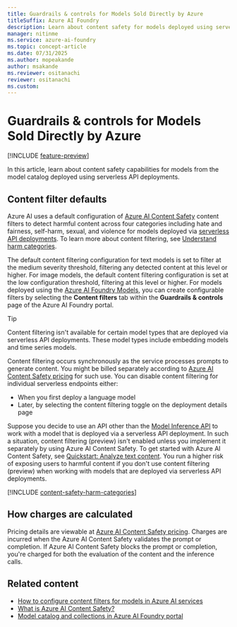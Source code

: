 ```yaml
---
title: Guardrails & controls for Models Sold Directly by Azure 
titleSuffix: Azure AI Foundry
description: Learn about content safety for models deployed using serverless API deployments, using Azure AI Foundry.
manager: nitinme
ms.service: azure-ai-foundry
ms.topic: concept-article
ms.date: 07/31/2025
ms.author: mopeakande 
author: msakande
ms.reviewer: ositanachi
reviewer: ositanachi
ms.custom: 
---
```


# Guardrails & controls for Models Sold Directly by Azure 

[!INCLUDE [feature-preview](../includes/feature-preview.md)]

In this article, learn about content safety capabilities for models from the model catalog deployed using serverless API deployments.


## Content filter defaults

Azure AI uses a default configuration of [Azure AI Content Safety](/azure/ai-services/content-safety/overview) content filters to detect harmful content across four categories including hate and fairness, self-harm, sexual, and violence for models deployed via [serverless API deployments](deployments-overview.md#serverless-api-endpoint). To learn more about content filtering, see [Understand harm categories](#understand-harm-categories).

The default content filtering configuration for text models is set to filter at the medium severity threshold, filtering any detected content at this level or higher. For image models, the default content filtering configuration is set at the low configuration threshold, filtering at this level or higher. For models deployed using the [Azure AI Foundry Models](../../ai-foundry/model-inference/how-to/configure-content-filters.md), you can create configurable filters by selecting the **Content filters** tab within the **Guardrails & controls** page of the Azure AI Foundry portal.

> [!TIP]
> Content filtering isn't available for certain model types that are deployed via serverless API deployments. These model types include embedding models and time series models.

Content filtering occurs synchronously as the service processes prompts to generate content. You might be billed separately according to [Azure AI Content Safety pricing](https://azure.microsoft.com/pricing/details/cognitive-services/content-safety/) for such use. You can disable content filtering for individual serverless endpoints either:

- When you first deploy a language model
- Later, by selecting the content filtering toggle on the deployment details page

Suppose you decide to use an API other than the [Model Inference API](/azure/ai-studio/reference/reference-model-inference-api) to work with a model that is deployed via a serverless API deployment. In such a situation, content filtering (preview) isn't enabled unless you implement it separately by using Azure AI Content Safety. To get started with Azure AI Content Safety, see [Quickstart: Analyze text content](/azure/ai-services/content-safety/quickstart-text). You run a higher risk of exposing users to harmful content if you don't use content filtering (preview) when working with models that are deployed via serverless API deployments.

[!INCLUDE [content-safety-harm-categories](../includes/content-safety-harm-categories.md)]

## How charges are calculated

Pricing details are viewable at [Azure AI Content Safety pricing](https://azure.microsoft.com/pricing/details/cognitive-services/content-safety/). Charges are incurred when the Azure AI Content Safety validates the prompt or completion. If Azure AI Content Safety blocks the prompt or completion, you're charged for both the evaluation of the content and the inference calls.

## Related content

- [How to configure content filters for models in Azure AI services](../../ai-foundry/model-inference/how-to/configure-content-filters.md)
- [What is Azure AI Content Safety?](../../ai-services/content-safety/overview.md)
- [Model catalog and collections in Azure AI Foundry portal](../how-to/model-catalog-overview.md)

